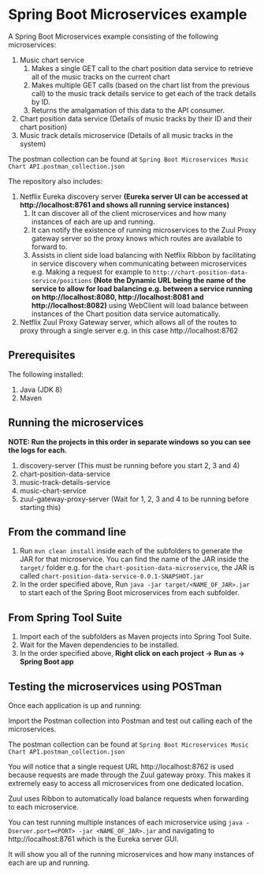 # Spring Boot Microservices example

A Spring Boot Microservices example consisting of the following microservices:
1. Music chart service
	1. Makes a single GET call to the chart position data service to retrieve all of the music tracks on the current chart
	2. Makes multiple GET calls (based on the chart list from the previous call) to the music track details service to get each of the track details by ID.
	3. Returns the amalgamation of this data to the API consumer.
2. Chart position data service (Details of music tracks by their ID and their chart position)
3. Music track details microservice (Details of all music tracks in the system)

The postman collection can be found at `Spring Boot Microservices Music Chart API.postman_collection.json`

The repository also includes:
1. Netflix Eureka discovery server <strong>(Eureka server UI can be accessed at http://localhost:8761 and shows all running service instances)</strong>
	1. It can discover all of the client microservices and how many instances of each are up and running.
	2. It can notify the existence of running microservices to the Zuul Proxy gateway server so the proxy knows which routes are available to forward to.
	3. Assists in client side load balancing with Netflix Ribbon by facilitating in service discovery when communicating between microservices e.g. Making a request for example to `http://chart-position-data-service/positions` <strong>(Note the Dynamic URL being the name of the service to allow for load balancing e.g. between a service running on http://localhost:8080, http://localhost:8081 and http://localhost:8082)</strong> using WebClient will load balance between instances of the Chart position data service automatically.
2. Netflix Zuul Proxy Gateway server, which allows all of the routes to proxy through a single server e.g. in this case http://localhost:8762

## Prerequisites

The following installed:

1. Java (JDK 8)
2. Maven

## Running the microservices 

<strong> NOTE: Run the projects in this order in separate windows so you can see the logs for each.</strong>
1. discovery-server (This must be running before you start 2, 3 and 4)
2. chart-position-data-service
3. music-track-details-service
4. music-chart-service
5. zuul-gateway-proxy-server (Wait for 1, 2, 3 and 4 to be running before starting this)

## From the command line

1. Run `mvn clean install` inside each of the subfolders to generate the JAR for that microservice. You can find the name of the JAR inside the `target/` folder e.g. for the `chart-position-data-microservice`, the JAR is called `chart-position-data-service-0.0.1-SNAPSHOT.jar`
2. In the order specified above, Run `java -jar target/<NAME_OF_JAR>.jar` to start each of the Spring Boot microservices from each subfolder.

## From Spring Tool Suite

1. Import each of the subfolders as Maven projects into Spring Tool Suite.
2. Wait for the Maven dependencies to be installed.
3. In the order specified above, <strong>Right click on each project -> Run as -> Spring Boot app</strong>
	
## Testing the microservices using POSTman

Once each application is up and running:

Import the Postman collection into Postman and test out calling each of the microservices.

The postman collection can be found at `Spring Boot Microservices Music Chart API.postman_collection.json`

You will notice that a single request URL http://localhost:8762 is used because requests are made through the Zuul gateway proxy. This makes it extremely easy to access all microservices from one dedicated location.

Zuul uses Ribbon to automatically load balance requests when forwarding to each microservice.

You can test running multiple instances of each microservice using
`java -Dserver.port=<PORT> -jar <NAME_OF_JAR>.jar`
and navigating to http://localhost:8761 which is the Eureka server GUI.

It will show you all of the running microservices and how many instances of each are up and running.
